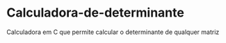 # Calculadora-de-determinante
Calculadora em C que permite calcular o determinante de qualquer matriz
